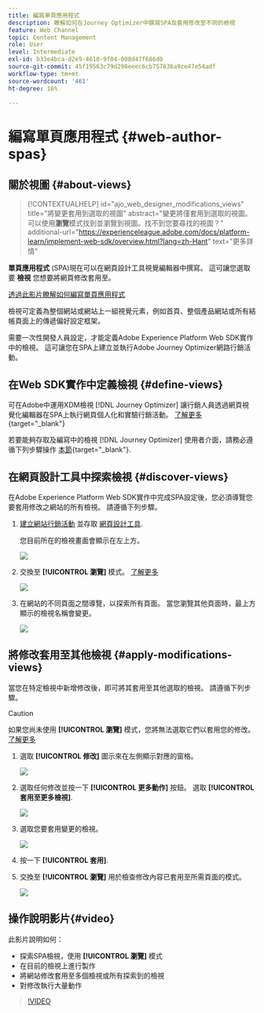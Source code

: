 ```yaml
---
title: 編寫單頁應用程式
description: 瞭解如何在Journey Optimizer中撰寫SPA及套用修改至不同的檢視
feature: Web Channel
topic: Content Management
role: User
level: Intermediate
exl-id: b33e4bca-d2e9-4610-9f04-008d47f686d0
source-git-commit: 45f19563c79d298eeec6cb757636a9ce47e54adf
workflow-type: tm+mt
source-wordcount: '461'
ht-degree: 16%

---
```


# 編寫單頁應用程式 {#web-author-spas}

## 關於視圖 {#about-views}

>[!CONTEXTUALHELP]
>id="ajo_web_designer_modifications_views"
>title="將變更套用到選取的視圖"
>abstract="變更將僅套用到選取的視圖。可以使用&#x200B;**瀏覽**&#x200B;模式找到並瀏覽到視圖。找不到您要尋找的視圖？"
>additional-url="https://experienceleague.adobe.com/docs/platform-learn/implement-web-sdk/overview.html?lang=zh-Hant" text="更多詳情"

**單頁應用程式** (SPA)現在可以在網頁設計工具視覺編輯器中撰寫。 這可讓您選取要 **檢視** 您想要將網頁修改套用至。

[透過此影片瞭解如何編寫單頁應用程式](#video)

檢視可定義為整個網站或網站上一組視覺元素，例如首頁、整個產品網站或所有結帳頁面上的傳遞偏好設定框架。

需要一次性開發人員設定，才能定義Adobe Experience Platform Web SDK實作中的檢視。 這可讓您在SPA上建立並執行Adobe Journey Optimizer網路行銷活動。

## 在Web SDK實作中定義檢視 {#define-views}

可在Adobe中運用XDM檢視 [!DNL Journey Optimizer] 讓行銷人員透過網頁視覺化編輯器在SPA上執行網頁個人化和實驗行銷活動。 [了解更多](https://experienceleague.adobe.com/docs/experience-platform/edge/personalization/ajo/web-spa-implementation.html?lang=zh-Hant){target="_blank"}

若要能夠存取及編寫中的檢視 [!DNL Journey Optimizer] 使用者介面，請務必遵循下列步驟操作 [本節](https://experienceleague.adobe.com/docs/experience-platform/edge/personalization/ajo/web-spa-implementation.html#implement-xdm-views){target="_blank"}.

## 在網頁設計工具中探索檢視 {#discover-views}

在Adobe Experience Platform Web SDK實作中完成SPA設定後，您必須導覽您要套用修改之網站的所有檢視。 請遵循下列步驟。

1. [建立網站行銷活動](create-web.md) 並存取 [網頁設計工具](edit-web-content.md).

   您目前所在的檢視畫面會顯示在左上方。

   ![](assets/web-designer-view-home.png)

1. 交換至 **[!UICONTROL 瀏覽]** 模式。 [了解更多](../web/edit-web-content.md#browse-mode)

   ![](assets/web-designer-view-browse.png)

1. 在網站的不同頁面之間導覽，以探索所有頁面。 當您瀏覽其他頁面時，最上方顯示的檢視名稱會變更。

   ![](assets/web-designer-other-view.png)

## 將修改套用至其他檢視 {#apply-modifications-views}

當您在特定檢視中新增修改後，即可將其套用至其他選取的檢視。 請遵循下列步驟。

>[!CAUTION]
>
>如果您尚未使用 **[!UICONTROL 瀏覽]** 模式，您將無法選取它們以套用您的修改。 [了解更多](#discover-views)

1. 選取 **[!UICONTROL 修改]** 圖示來在左側顯示對應的窗格。

   ![](assets/web-designer-view-modifications-pane.png)

1. 選取任何修改並按一下 **[!UICONTROL 更多動作]** 按鈕。 選取 **[!UICONTROL 套用至更多檢視]**.

   ![](assets/web-designer-modifications-more-actions.png)

1. 選取您要套用變更的檢視。

   ![](assets/web-designer-modifications-apply-to.png)

1. 按一下 **[!UICONTROL 套用]**.

1. 交換至 **[!UICONTROL 瀏覽]** 用於檢查修改內容已套用至所需頁面的模式。

   ![](assets/web-designer-modifications-applied-view.png)

## 操作說明影片{#video}

此影片說明如何：

* 探索SPA檢視，使用 **[!UICONTROL 瀏覽]** 模式
* 在目前的檢視上進行製作
* 將網站修改套用至多個檢視或所有探索到的檢視
* 對修改執行大量動作

>[!VIDEO](https://video.tv.adobe.com/v/3424536/?quality=12&learn=on)
